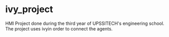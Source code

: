 # ivy_project
HMI Project done during the third year of UPSSITECH's engineering school. The project uses ivyin order to connect the agents.
